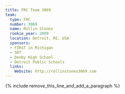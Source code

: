 ```yaml
---
title: FRC Team 3069
team:
  type: FRC
  number: 3069
  name: Rollin Stones
  rookie_year: 2009
  location: Detroit, MI, USA
  sponsors:
  - FIRST in Michigan
  - SRT
  - Denby High School
  - Detroit Public Schools
  links:
    Website: http://rollinstones3069.com
---
```


{% include remove_this_line_and_add_a_paragraph %}